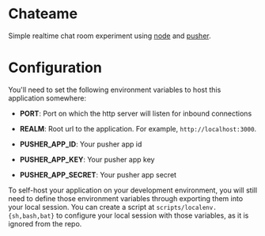 # Chateame

Simple realtime chat room experiment using [node](http://nodejs.org/) and
[pusher](http://pusher.com/).

# Configuration

You'll need to set the following environment variables to host this application
somewhere:

* **PORT**: Port on which the http server will listen for inbound connections

* **REALM**: Root url to the application. For example, `http://localhost:3000`.

* **PUSHER_APP_ID**: Your pusher app id

* **PUSHER_APP_KEY**: Your pusher app key

* **PUSHER_APP_SECRET**: Your pusher app secret

To self-host your application on your development environment, you will still
need to define those environment variables through exporting them into your
local session. You can create a script at `scripts/localenv.{sh,bash,bat}` to
configure your local session with those variables, as it is ignored from the
repo.
